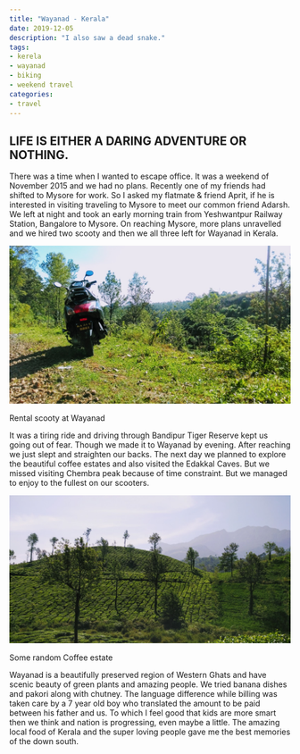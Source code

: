 ```yaml
---
title: "Wayanad - Kerala"
date: 2019-12-05
description: "I also saw a dead snake."
tags: 
- kerela
- wayanad
- biking
- weekend travel
categories:
- travel
---
```


LIFE IS EITHER A DARING ADVENTURE OR NOTHING.
---------------------------------------------

There was a time when I wanted to escape office. It was a weekend of November 2015 and we had no plans. Recently one of my friends had shifted to Mysore for work. So I asked my flatmate & friend Aprit, if he is interested in visiting traveling to Mysore to meet our common friend Adarsh. We left at night and took an early morning train from Yeshwantpur Railway Station, Bangalore to Mysore. On reaching Mysore, more plans unravelled and we hired two scooty and then we all three left for Wayanad in Kerala.

  

![wayanad](assets/images/travel/wayanad.jpeg)

Rental scooty at Wayanad

It was a tiring ride and driving through Bandipur Tiger Reserve kept us going out of fear. Though we made it to Wayanad by evening. After reaching we just slept and straighten our backs. The next day we planned to explore the beautiful coffee estates and also visited the Edakkal Caves. But we missed visiting Chembra peak because of time constraint. But we managed to enjoy to the fullest on our scooters.

  

![coffee-fields](assets/images/travel/coffee-fields.jpeg)

Some random Coffee estate

 
  

Wayanad is a beautifully preserved region of Western Ghats and have scenic beauty of green plants and amazing people. We tried banana dishes and pakori along with chutney. The language difference while billing was taken care by a 7 year old boy who translated the amount to be paid between his father and us. To which I feel good that kids are more smart then we think and nation is progressing, even maybe a little. The amazing local food of Kerala and the super loving people gave me the best memories of the down south.